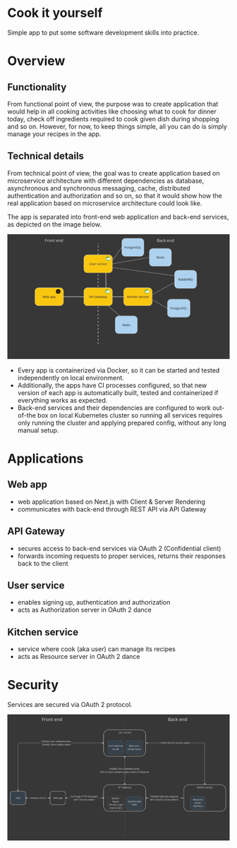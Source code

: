 # Cook it yourself

Simple app to put some software development skills into practice.

# Overview

## Functionality

From functional point of view, the purpose was to create application that would help in all cooking activities like choosing what to cook for dinner today, check off ingredients required to cook given dish during shopping and so on. 
However, for now, to keep things simple, all you can do is simply manage your recipes in the app.

## Technical details

From technical point of view, the goal was to create application based on microservice architecture with different dependencies as database, asynchronous and synchronous messaging, cache, distributed authentication and authorization and so on, so that it would show how the real application based on microservice architecture could look like.

The app is separated into front-end web application and back-end services, as depicted on the image below.

![High level architecture](./images/high-level-architecture.jpg)

- Every app is containerized via Docker, so it can be started and tested independently on local environment.
- Additionally, the apps have CI processes configured, so that new version of each app is automatically built, tested and containerized if everything works as expected.
- Back-end services and their dependencies are configured to work out-of-the box on local Kubernetes cluster so running all services requires only running the cluster and applying prepared config, without any long manual setup.

# Applications

## Web app

- web application based on Next.js with Client & Server Rendering 
- communicates with back-end through REST API via API Gateway

## API Gateway

- secures access to back-end services via OAuth 2 (Confidential client)
- forwards incoming requests to proper services, returns their responses back to the client

## User service

- enables signing up, authentication and authorization
- acts as Authorization server in OAuth 2 dance

## Kitchen service

- service where cook (aka user) can manage its recipes
- acts as Resource server in OAuth 2 dance

# Security

Services are secured via OAuth 2 protocol.

![Security](./images/security.png)




